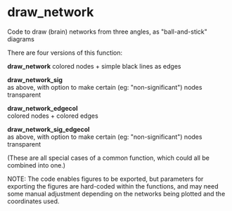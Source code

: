 # draw_network

Code to draw (brain) networks from three angles, as "ball-and-stick" diagrams

There are four versions of this function:

**draw_network**
 colored nodes + simple black lines as edges

**draw_network_sig**          
 as above, with option to make certain (eg: "non-significant") nodes transparent

**draw_network_edgecol**      
 colored nodes + colored edges

**draw_network_sig_edgecol**  
 as above, with option to make certain (eg: "non-significant") nodes transparent

(These are all special cases of a common function, which could all be combined into one.)

NOTE: The code enables figures to be exported, but parameters for exporting the figures are hard-coded within the functions, and may need some manual adjustment depending on the networks being plotted and the coordinates used.
